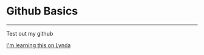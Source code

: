 # Github Basics
****************

Test out my github

[I'm learning this on Lynda](http://www.lynda.com)
